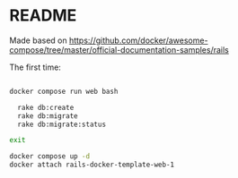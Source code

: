# README

Made based on https://github.com/docker/awesome-compose/tree/master/official-documentation-samples/rails

The first time:

```bash

docker compose run web bash

  rake db:create
  rake db:migrate
  rake db:migrate:status

exit

docker compose up -d
docker attach rails-docker-template-web-1
```
